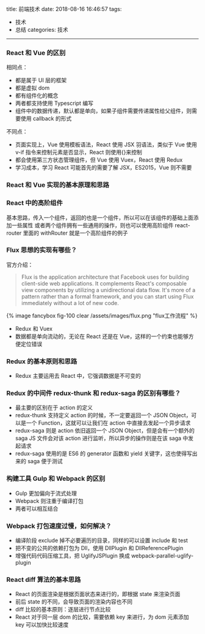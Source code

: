title: 前端技术
date: 2018-08-16 16:46:57
tags:
- 技术
- 总结
categories: 技术
---

### React 和 Vue 的区别

相同点：

- 都是属于 UI 层的框架
- 都是虚拟 dom
- 都有组件化的概念
- 两者都支持使用 Typescript 编写
- 组件中的数据传递，默认都是单向，如果子组件需要传递属性给父组件，则需要使用 callback 的形式

不同点：

- 页面实现上，Vue 使用模板语法，React 使用 JSX 羽语法，类似于 Vue 使用 v-if 指令来控制元素是否显示，React 则使用{}来控制
- 都会使用第三方状态管理组件，但 Vue 使用 Vuex，React 使用 Redux
- 学习成本，学习 React 可能首先的需要了解 JSX，ES2015，Vue 则不需要

### React 和 Vue 实现的基本原理和思路

### React 中的高阶组件

基本思路，传入一个组件，返回的也是一个组件，所以可以在该组件的基础上面添加一些属性
或者两个组件拥有一些通用的操作，则也可以使用高阶组件
react-router 里面的 withRouter 就是一个高阶组件的例子

### Flux 思想的实现有哪些？

官方介绍：

> Flux is the application architecture that Facebook uses for building client-side web applications. It complements React's composable view components by utilizing a unidirectional data flow. It's more of a pattern rather than a formal framework, and you can start using Flux immediately without a lot of new code.

{% image fancybox fig-100 clear /assets/images/flux.png  "flux工作流程" %}

- Redux 和 Vuex
- 数据都是单向流动的，无论在 React 还是在 Vue，这样的一个约束也能够方便定位错误

### Redux 的基本原则和思路

- Redux 主要运用去 React 中，它强调数据是不可变的

### Redux 的中间件 redux-thunk 和 redux-saga 的区别有哪些？

- 最主要的区别在于 action 的定义
- redux-thunk 支持定义 action 的时候，不一定要返回一个 JSON Object，可以是一个 Function，这就可以让我们在 action 中直接去发起一个异步请求
- redux-saga 则是 action 依旧返回一个 JSON Object，但是会有一个额外的 saga JS 文件会对该 action 进行监听，所以异步的操作则是在该 saga 中发起请求
- redux-saga 使用的是 ES6 的 generator 函数和 yield 关键字，这也使得写出来的 saga 便于测试

### 构建工具 Gulp 和 Webpack 的区别

- Gulp 更加偏向于流式处理
- Webpack 则注重于编译打包
- 两者可以相互结合

### Webpack 打包速度过慢，如何解决？

- 编译阶段 exclude 掉不必要遍历的目录，同样的可以设置 include 和 test
- 把不变的公共的依赖打包为 Dll，使用 DllPlugin 和 DllReferencePlugin
- 增强代码代码压缩工具，把 UglifyJSPlugin 换成 webpack-parallel-uglify-plugin

### React diff 算法的基本思路

- React 的页面渲染是根据页面状态来进行的，即根据 state 来渲染页面
- 前后 state 的不同，会导致页面的渲染内容也不同
- diff 比较的基本原则：逐层进行节点比较
- React 对于同一层 dom 的比较，需要依赖 key 来进行，为 dom 元素添加 key 可以加快比较速度
